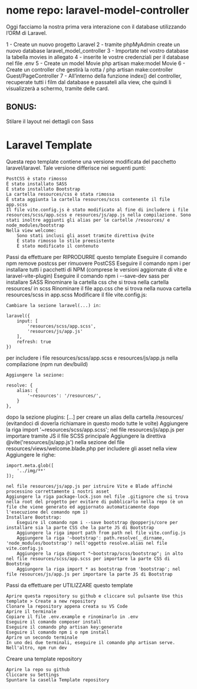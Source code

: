 # nome repo: laravel-model-controller

Oggi facciamo la nostra prima vera interazione con il database utilizzando l’ORM di Laravel.

1 - Create un nuovo progetto Laravel
2 - tramite phpMyAdmin create un nuovo database laravel_model_controller
3 - Importate nel vostro database la tabella movies in allegato
4 - inserite le vostre credenziali per il database nel file .env
5 - Create un model Movie
php artisan make:model Movie
6 - Create un controller che gestirà la rotta /
php artisan make:controller Guest/PageController
7 - All’interno della funzione index() del controller, recuperate tutti i film dal database e passateli alla view, che quindi li visualizzerà a schermo, tramite delle card.

## BONUS:

Stilare il layout nei dettagli con Sass

# Laravel Template

Questa repo template contiene una versione modificata del pacchetto laravel/laravel. Tale versione differisce nei seguenti punti:

    PostCSS è stato rimosso
    È stato installato SASS
    È stato installato Bootstrap
    La cartella resources/css è stata rimossa
    È stata aggiunta la cartella resources/scss contenente il file app.scss
    Il file vite.config.js è stato modificato al fine di includere i file resources/scss/app.scss e resources/js/app.js nella compilazione. Sono stati inoltre aggiunti gli alias per le cartelle /resources/ e node_modules/bootstrap
    Nella view welcome:
        Sono stati inclusi gli asset tramite direttiva @vite
        È stato rimosso lo stile preesistente
        È stato modificato il contenuto

Passi da effettuare per RIPRODURRE questo template
Eseguire il comando npm remove postcss per rimuovere PostCSS
Eseguire il comando npm i per installare tutti i pacchetti di NPM (comprese le versioni aggiornate di vite e laravel-vite-plugin)
Eseguire il comando npm i --save-dev sass per installare SASS
Rinominare la cartella css che si trova nella cartella resources/ in scss
Rinominare il file app.css che si trova nella nuova cartella resources/scss in app.scss
Modificare il file vite.config.js:

    Cambiare la sezione laravel(...) in:

    laravel({
        input: [
            'resources/scss/app.scss',
            'resources/js/app.js'
        ],
        refresh: true
    })

per includere i file resources/scss/app.scss e resources/js/app.js nella compilazione (npm run dev/build)

    Aggiungere la sezione:

    resolve: {
        alias: {
            '~resources': '/resources/',
        }
    },

dopo la sezione plugins: [...] per creare un alias della cartella /resources/ (evitandoci di doverla richiamare in questo modo tutte le volte)
Aggiungere la riga import '~resources/scss/app.scss'; nel file resources/js/app.js per importare tramite JS il file SCSS principale
Aggiungere la direttiva @vite('resources/js/app.js') nella sezione <head> del file resources/views/welcome.blade.php per includere gli asset nella view
Aggiungere le righe:

    import.meta.glob([
        '../img/**'
    ]);

    nel file resources/js/app.js per istruire Vite e Blade affinché processino correttamente i nostri asset
    Aggiungere la riga package-lock.json nel file .gitignore che si trova nella root del progetto per evitare di pubblicarlo nella repo (è un file che viene generato ed aggiornato automaticamente dopo l'esecuzione del comando npm i)
    Installare Bootstrap:
        Eseguire il comando npm i --save bootstrap @popperjs/core per installare sia la parte CSS che la parte JS di Bootstrap
        Aggiungere la riga import path from path nel file vite.config.js
        Aggiungere la riga '~bootstrap': path.resolve(__dirname, 'node_modules/bootstrap') nell'oggetto resolve.alias nel file vite.config.js
        Aggiungere la riga @import "~bootstrap/scss/bootstrap"; in alto nel file resources/scss/app.scss per importare la parte CSS di Bootstrap
        Aggiungere la riga import * as bootstrap from 'bootstrap'; nel file resources/js/app.js per importare la parte JS di Bootstrap

Passi da effettuare per UTILIZZARE questo template

    Aprire questa repository su github e cliccare sul pulsante Use this template > Create a new repository
    Clonare la repository appena creata su VS Code
    Aprire il terminale
    Copiare il file .env.example e rinominarlo in .env
    Eseguire il comando composer install
    Eseguire il comando php artisan key:generate
    Eseguire il comando npm i o npm install
    Aprire un secondo terminale
    In uno dei due terminali, eseguire il comando php artisan serve. Nell'altro, npm run dev

Creare una template repository

    Aprire la repo su github
    Cliccare su Settings
    Spuntare la casella Template repository
